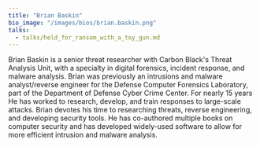 ```yaml
---
title: "Brian Baskin"
bio_image: "/images/bios/brian.baskin.png"
talks:
  - talks/held_for_ransom_with_a_toy_gun.md
---
```

Brian Baskin is a senior threat researcher with Carbon Black's Threat Analysis Unit, with a specialty in digital forensics, incident response, and malware analysis. Brian was previously an intrusions and malware analyst/reverse engineer for the Defense Computer Forensics Laboratory, part of the Department of Defense Cyber Crime Center. For nearly 15 years He has worked to research, develop, and train responses to large-scale attacks. Brian devotes his time to researching threats, reverse engineering, and developing security tools. He has co-authored multiple books on computer security and has developed widely-used software to allow for more efficient intrusion and malware analysis.